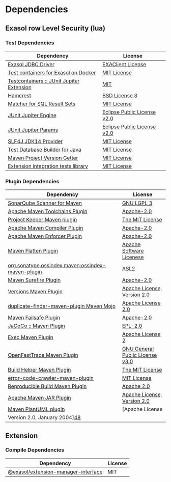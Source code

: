 <!-- @formatter:off -->
# Dependencies

## Exasol row Level Security (lua)

### Test Dependencies

| Dependency                                     | License                           |
| ---------------------------------------------- | --------------------------------- |
| [Exasol JDBC Driver][0]                        | [EXAClient License][1]            |
| [Test containers for Exasol on Docker][2]      | [MIT License][3]                  |
| [Testcontainers :: JUnit Jupiter Extension][4] | [MIT][5]                          |
| [Hamcrest][6]                                  | [BSD License 3][7]                |
| [Matcher for SQL Result Sets][8]               | [MIT License][9]                  |
| [JUnit Jupiter Engine][10]                     | [Eclipse Public License v2.0][11] |
| [JUnit Jupiter Params][10]                     | [Eclipse Public License v2.0][11] |
| [SLF4J JDK14 Provider][12]                     | [MIT License][13]                 |
| [Test Database Builder for Java][14]           | [MIT License][15]                 |
| [Maven Project Version Getter][16]             | [MIT License][17]                 |
| [Extension integration tests library][18]      | [MIT License][19]                 |

### Plugin Dependencies

| Dependency                                              | License                                                        |
| ------------------------------------------------------- | -------------------------------------------------------------- |
| [SonarQube Scanner for Maven][20]                       | [GNU LGPL 3][21]                                               |
| [Apache Maven Toolchains Plugin][22]                    | [Apache-2.0][23]                                               |
| [Project Keeper Maven plugin][24]                       | [The MIT License][25]                                          |
| [Apache Maven Compiler Plugin][26]                      | [Apache-2.0][23]                                               |
| [Apache Maven Enforcer Plugin][27]                      | [Apache-2.0][23]                                               |
| [Maven Flatten Plugin][28]                              | [Apache Software Licenese][23]                                 |
| [org.sonatype.ossindex.maven:ossindex-maven-plugin][29] | [ASL2][30]                                                     |
| [Maven Surefire Plugin][31]                             | [Apache-2.0][23]                                               |
| [Versions Maven Plugin][32]                             | [Apache License, Version 2.0][23]                              |
| [duplicate-finder-maven-plugin Maven Mojo][33]          | [Apache License 2.0][34]                                       |
| [Maven Failsafe Plugin][35]                             | [Apache-2.0][23]                                               |
| [JaCoCo :: Maven Plugin][36]                            | [EPL-2.0][37]                                                  |
| [Exec Maven Plugin][38]                                 | [Apache License 2][23]                                         |
| [OpenFastTrace Maven Plugin][39]                        | [GNU General Public License v3.0][40]                          |
| [Build Helper Maven Plugin][41]                         | [The MIT License][42]                                          |
| [error-code-crawler-maven-plugin][43]                   | [MIT License][44]                                              |
| [Reproducible Build Maven Plugin][45]                   | [Apache 2.0][30]                                               |
| [Apache Maven JAR Plugin][46]                           | [Apache License, Version 2.0][23]                              |
| [Maven PlantUML plugin][47]                             | [Apache License
                Version 2.0, January 2004][48] |

## Extension

### Compile Dependencies

| Dependency                                | License |
| ----------------------------------------- | ------- |
| [@exasol/extension-manager-interface][49] | MIT     |

[0]: http://www.exasol.com/
[1]: https://repo1.maven.org/maven2/com/exasol/exasol-jdbc/24.1.0/exasol-jdbc-24.1.0-license.txt
[2]: https://github.com/exasol/exasol-testcontainers/
[3]: https://github.com/exasol/exasol-testcontainers/blob/main/LICENSE
[4]: https://java.testcontainers.org
[5]: http://opensource.org/licenses/MIT
[6]: http://hamcrest.org/JavaHamcrest/
[7]: http://opensource.org/licenses/BSD-3-Clause
[8]: https://github.com/exasol/hamcrest-resultset-matcher/
[9]: https://github.com/exasol/hamcrest-resultset-matcher/blob/main/LICENSE
[10]: https://junit.org/junit5/
[11]: https://www.eclipse.org/legal/epl-v20.html
[12]: http://www.slf4j.org
[13]: http://www.opensource.org/licenses/mit-license.php
[14]: https://github.com/exasol/test-db-builder-java/
[15]: https://github.com/exasol/test-db-builder-java/blob/main/LICENSE
[16]: https://github.com/exasol/maven-project-version-getter/
[17]: https://github.com/exasol/maven-project-version-getter/blob/main/LICENSE
[18]: https://github.com/exasol/extension-manager/
[19]: https://github.com/exasol/extension-manager/blob/main/LICENSE
[20]: http://sonarsource.github.io/sonar-scanner-maven/
[21]: http://www.gnu.org/licenses/lgpl.txt
[22]: https://maven.apache.org/plugins/maven-toolchains-plugin/
[23]: https://www.apache.org/licenses/LICENSE-2.0.txt
[24]: https://github.com/exasol/project-keeper/
[25]: https://github.com/exasol/project-keeper/blob/main/LICENSE
[26]: https://maven.apache.org/plugins/maven-compiler-plugin/
[27]: https://maven.apache.org/enforcer/maven-enforcer-plugin/
[28]: https://www.mojohaus.org/flatten-maven-plugin/
[29]: https://sonatype.github.io/ossindex-maven/maven-plugin/
[30]: http://www.apache.org/licenses/LICENSE-2.0.txt
[31]: https://maven.apache.org/surefire/maven-surefire-plugin/
[32]: https://www.mojohaus.org/versions/versions-maven-plugin/
[33]: https://basepom.github.io/duplicate-finder-maven-plugin
[34]: http://www.apache.org/licenses/LICENSE-2.0.html
[35]: https://maven.apache.org/surefire/maven-failsafe-plugin/
[36]: https://www.jacoco.org/jacoco/trunk/doc/maven.html
[37]: https://www.eclipse.org/legal/epl-2.0/
[38]: https://www.mojohaus.org/exec-maven-plugin
[39]: https://github.com/itsallcode/openfasttrace-maven-plugin
[40]: https://www.gnu.org/licenses/gpl-3.0.html
[41]: https://www.mojohaus.org/build-helper-maven-plugin/
[42]: https://spdx.org/licenses/MIT.txt
[43]: https://github.com/exasol/error-code-crawler-maven-plugin/
[44]: https://github.com/exasol/error-code-crawler-maven-plugin/blob/main/LICENSE
[45]: http://zlika.github.io/reproducible-build-maven-plugin
[46]: https://maven.apache.org/plugins/maven-jar-plugin/
[47]: https://github.com/Huluvu424242/plantuml-maven-plugin
[48]: https://www.apache.org/licenses/LICENSE-2.0
[49]: https://registry.npmjs.org/@exasol/extension-manager-interface/-/extension-manager-interface-0.4.2.tgz
